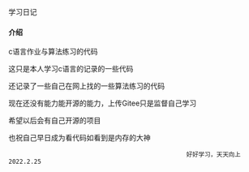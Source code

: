 学习日记


#### 介绍
c语言作业与算法练习的代码

这只是本人学习c语言的记录的一些代码

还记录了一些自己在网上找的一些算法练习的代码

现在还没有能力能开源的能力，上传Gitee只是监督自己学习

希望以后会有自己开源的项目

也祝自己早日成为看代码如看到是内存的大神


                                                     好好学习，天天向上2022.2.25
